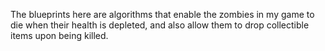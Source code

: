 The blueprints here are algorithms that enable the zombies in my game to die when their health is depleted, and also allow them to drop collectible items upon being killed.
